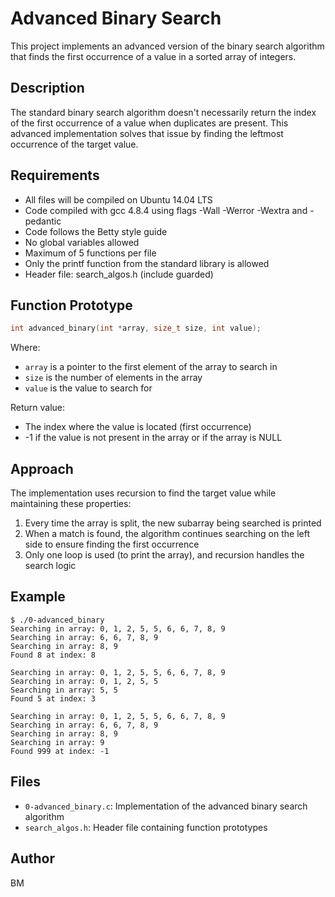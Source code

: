 # Advanced Binary Search

This project implements an advanced version of the binary search algorithm that finds the first occurrence of a value in a sorted array of integers.

## Description

The standard binary search algorithm doesn't necessarily return the index of the first occurrence of a value when duplicates are present. This advanced implementation solves that issue by finding the leftmost occurrence of the target value.

## Requirements

- All files will be compiled on Ubuntu 14.04 LTS
- Code compiled with gcc 4.8.4 using flags -Wall -Werror -Wextra and -pedantic
- Code follows the Betty style guide
- No global variables allowed
- Maximum of 5 functions per file
- Only the printf function from the standard library is allowed
- Header file: search_algos.h (include guarded)

## Function Prototype

```c
int advanced_binary(int *array, size_t size, int value);
```

Where:
- `array` is a pointer to the first element of the array to search in
- `size` is the number of elements in the array
- `value` is the value to search for

Return value:
- The index where the value is located (first occurrence)
- -1 if the value is not present in the array or if the array is NULL

## Approach

The implementation uses recursion to find the target value while maintaining these properties:
1. Every time the array is split, the new subarray being searched is printed
2. When a match is found, the algorithm continues searching on the left side to ensure finding the first occurrence
3. Only one loop is used (to print the array), and recursion handles the search logic

## Example

```
$ ./0-advanced_binary
Searching in array: 0, 1, 2, 5, 5, 6, 6, 7, 8, 9
Searching in array: 6, 6, 7, 8, 9
Searching in array: 8, 9
Found 8 at index: 8

Searching in array: 0, 1, 2, 5, 5, 6, 6, 7, 8, 9
Searching in array: 0, 1, 2, 5, 5
Searching in array: 5, 5
Found 5 at index: 3

Searching in array: 0, 1, 2, 5, 5, 6, 6, 7, 8, 9
Searching in array: 6, 6, 7, 8, 9
Searching in array: 8, 9
Searching in array: 9
Found 999 at index: -1
```

## Files

- `0-advanced_binary.c`: Implementation of the advanced binary search algorithm
- `search_algos.h`: Header file containing function prototypes

## Author
BM

